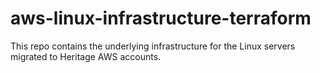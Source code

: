 # aws-linux-infrastructure-terraform

This repo contains the underlying infrastructure for the Linux servers migrated to Heritage AWS accounts.